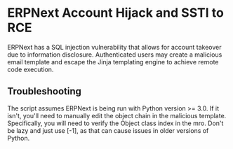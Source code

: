 # ERPNext Account Hijack and SSTI to RCE
ERPNext has a SQL injection vulnerability that allows for account takeover due to information disclosure. Authenticated users may create a malicious email template and escape the Jinja templating engine to achieve remote code execution.

## Troubleshooting
The script assumes ERPNext is being run with Python version >= 3.0. If it isn't, you'll need to manually edit the object chain in the malicious template. Specifically, you will need to verify the Object class index in the mro. Don't be lazy and just use [-1], as that can cause issues in older versions of Python. 
